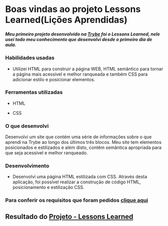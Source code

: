 # Boas vindas ao projeto Lessons Learned(Lições Aprendidas)

##### Meu primeiro projeto desenvolvido na [Trybe](https://www.betrybe.com/?utm_medium=cpc&utm_source=google&utm_campaign=Brand&utm_content=ad03_din_h&gclid=CjwKCAjwo4mIBhBsEiwAKgzXOKlDs2k-wye0FLg8ynliHq8MLo7MAzaS-KPQFyJzmGyJM08PZqxMoRoCgw0QAvD_BwE) foi o _Lessons Learned_, nele usei todo meu conhecimento que desenvolvi desde o primeiro dia de aula.

### Habilidades usadas

- Utilizei HTML para construir a página WEB, HTML semântico para tornar a página mais acessível e melhor ranqueada e também CSS para adicionar estilo e posicionar elementos.

### Ferramentas utilizadas

- HTML

- CSS

### O que desenvolvi

Desenvolvi um site que contém uma série de informações sobre o que aprendi na Trybe ao longo dos últimos três blocos. Meu site tem elementos posicionados e estilizados e além disto, contêm semântica apropriada para que seja acessível e melhor ranqueado.

### Desenvolvimento

- Desenvolvi uma página HTML estilizada com CSS. Através desta aplicação, foi possível realizar a construção de código HTML, posicionamento e estilização CSS.

### Para conferir os requisitos que foram pedidos [clique aqui](./README-REQUISITOS.md)

## Resultado do [Projeto - Lessons Learned](https://tuzinf5.github.io/Project-Lessons-Learned/)